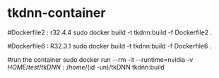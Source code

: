# tkdnn-container

#Dockerfile2 : r32.4.4
sudo docker build -t tkdnn:build -f Dockerfile2 .

#Dockerfile6 : R32.3.1
sudo docker build -t tkdnn:build -f Dockerfile6 .

#run the container
sudo docker run --rm -it --runtime=nvidia -v $HOME/test/tkDNN:/home/$(id -un)/tkDNN  tkdnn:build
